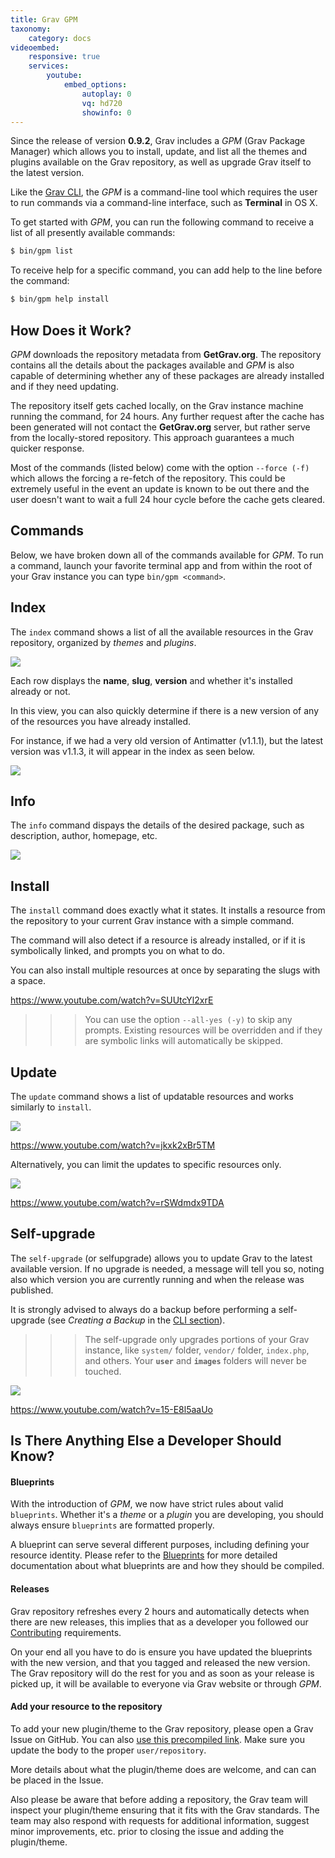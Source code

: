 ```yaml
---
title: Grav GPM
taxonomy:
    category: docs
videoembed:
    responsive: true
    services:
        youtube:
            embed_options:
                autoplay: 0
                vq: hd720
                showinfo: 0
---
```


Since the release of version **0.9.2**, Grav includes a _GPM_ (Grav Package Manager) which allows you to install, update, and list all the themes and plugins available on the Grav repository, as well as upgrade Grav itself to the latest version.

Like the [Grav CLI][grav-cli], the _GPM_ is a command-line tool which requires the user to run commands via a command-line interface, such as **Terminal** in OS X.

To get started with _GPM_, you can run the following command to receive a list of all presently available commands:

```bash
$ bin/gpm list
```

To receive help for a specific command, you can add help to the line before the command:

```bash
$ bin/gpm help install
```

## How Does it Work?

_GPM_ downloads the repository metadata from **GetGrav.org**. The repository contains all the details about the packages available and _GPM_ is also capable of determining whether any of these packages are already installed and if they need updating.

The repository itself gets cached locally, on the Grav instance machine running the command, for 24 hours. Any further request after the cache has been generated will not contact the **GetGrav.org** server, but rather serve from the locally-stored repository. This approach guarantees a much quicker response.

Most of the commands (listed below) come with the option `--force (-f)` which allows the forcing a re-fetch of the repository. This could be extremely useful in the event an update is known to be out there and the user doesn't want to wait a full 24 hour cycle before the cache gets cleared.

## Commands

Below, we have broken down all of the commands available for _GPM_. To run a command, launch your favorite terminal app and from within the root of your Grav instance you can type `bin/gpm <command>`.

## Index

The `index` command shows a list of all the available resources in the Grav repository, organized by _themes_ and _plugins_.

![](index.jpg)

Each row displays the **name**, **slug**, **version** and whether it's installed already or not.

In this view, you can also quickly determine if there is a new version of any of the resources you have already installed.

For instance, if we had a very old version of Antimatter (v1.1.1), but the latest version was v1.1.3, it will appear in the index as seen below.

![](index-outdated.jpg)

## Info

The `info` command dispays the details of the desired package, such as description, author, homepage, etc.

![](info.jpg)

## Install

The `install` command does exactly what it states. It installs a resource from the repository to your current Grav instance with a simple command.

The command will also detect if a resource is already installed, or if it is symbolically linked, and prompts you on what to do.

You can also install multiple resources at once by separating the slugs with a space.

https://www.youtube.com/watch?v=SUUtcYl2xrE

>>> You can use the option `--all-yes (-y)` to skip any prompts. Existing resources will be overridden and if they are symbolic links will automatically be skipped.

## Update

The `update` command shows a list of updatable resources and works similarly to `install`.

![](update.jpg)

https://www.youtube.com/watch?v=jkxk2xBr5TM

Alternatively, you can limit the updates to specific resources only.

![](update-limit.jpg)

https://www.youtube.com/watch?v=rSWdmdx9TDA

## Self-upgrade

The `self-upgrade` (or selfupgrade) allows you to update Grav to the latest available version. If no upgrade is needed, a message will tell you so, noting also which version you are currently running and when the release was published.

It is strongly advised to always do a backup before performing a self-upgrade (see _Creating a Backup_ in the [CLI section][grav-cli]).

>>> The self-upgrade only upgrades portions of your Grav instance, like `system/` folder, `vendor/` folder, `index.php`, and others. Your **`user`** and **`images`** folders will never be touched.

![](upgrade.jpg)

https://www.youtube.com/watch?v=15-E8l5aaUo

## Is There Anything Else a Developer Should Know?

#### Blueprints

With the introduction of _GPM_, we now have strict rules about valid `blueprints`. Whether it's a _theme_ or a _plugin_ you are developing, you should always ensure `blueprints` are formatted properly.

A blueprint can serve several different purposes, including defining your resource identity. Please refer to the [Blueprints][blueprints] for more detailed documentation about what blueprints are and how they should be compiled.

#### Releases

Grav repository refreshes every 2 hours and automatically detects when there are new releases, this implies that as a developer you followed our [Contributing][contributing] requirements.

On your end all you have to do is ensure you have updated the blueprints with the new version, and that you tagged and released the new version. The Grav repository will do the rest for you and as soon as your release is picked up, it will be available to everyone via Grav website or through _GPM_.

#### Add your resource to the repository

To add your new plugin/theme to the Grav repository, please open a Grav Issue on GitHub. You can also [use this precompiled link][new-resource]. Make sure you update the body to the proper `user/repository`.

More details about what the plugin/theme does are welcome, and can can be placed in the Issue.

Also please be aware that before adding a repository, the Grav team will inspect your plugin/theme ensuring that it fits with the Grav standards. The team may also respond with requests for additional information, suggest minor improvements, etc. prior to closing the issue and adding the plugin/theme.


[grav-cli]: ../grav-cli
[blueprints]: ../blueprints
[contributing]: https://github.com/getgrav/grav#contributing
[new-resource]: https://github.com/getgrav/grav/issues/new?title=[add-resource]%20New%20Plugin/Theme&body=I%20would%20like%20to%20add%20my%20new%20plugin/theme%20to%20the%20Grav%20Repository.%0AHere%20are%20the%20project%20details:%20**user/repository**
